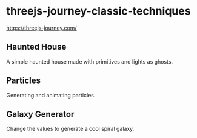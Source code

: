 # threejs-journey-classic-techniques
https://threejs-journey.com/

## Haunted House
A simple haunted house made with primitives and lights as ghosts.

## Particles
Generating and animating particles.

## Galaxy Generator
Change the values to generate a cool spiral galaxy.